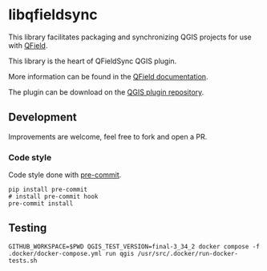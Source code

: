 # libqfieldsync

This library facilitates packaging and synchronizing QGIS projects for use with [QField](http://www.qfield.org).

This library is the heart of QFieldSync QGIS plugin.

More information can be found in the [QField documentation](https://docs.qfield.org/get-started/).

The plugin can be download on the [QGIS plugin repository](https://plugins.qgis.org/plugins/qfieldsync/).

## Development

Improvements are welcome, feel free to fork and open a PR.

### Code style

Code style done with [pre-commit](https://pre-commit.com).

```
pip install pre-commit
# install pre-commit hook
pre-commit install
```

## Testing

```console
GITHUB_WORKSPACE=$PWD QGIS_TEST_VERSION=final-3_34_2 docker compose -f .docker/docker-compose.yml run qgis /usr/src/.docker/run-docker-tests.sh
```
